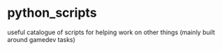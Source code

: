# python_scripts
useful catalogue of scripts for helping work on other things (mainly built around gamedev tasks)
